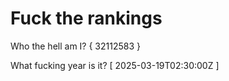 # Fuck the rankings

Who the hell am I?
{ 32112583 }

What fucking year is it?
[ 2025-03-19T02:30:00Z ]
